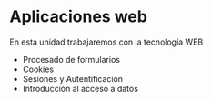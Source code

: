 # Aplicaciones web

En esta unidad trabajaremos con la tecnología WEB

- Procesado de formularios
- Cookies
- Sesiones y Autentificación
- Introducción al acceso a datos